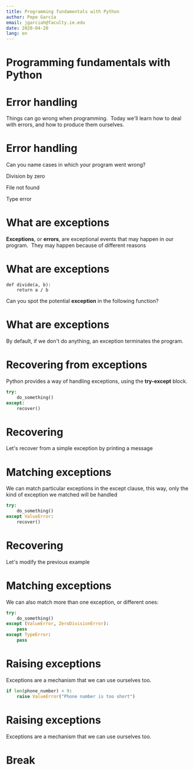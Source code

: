 ```yaml
---
title: Programming fundamentals with Python
author: Pepe García
email: jgarciah@faculty.ie.edu
date: 2020-04-20
lang: en
---
```


Programming fundamentals with Python
====================================


Error handling
==============

Things can go wrong when programming.  Today we\'ll learn how to deal
with errors, and how to produce them ourselves.

Error handling
==============

Can you name cases in which your program went wrong?

Division by zero

File not found

Type error

What are exceptions
===================

**Exceptions**, or **errors**, are exceptional events that may happen in
our program.  They may happen because of different reasons

What are exceptions
===================

    def divide(a, b):
        return a / b

Can you spot the potential **exception** in the following function?

What are exceptions
===================

By default, if we don\'t do anything, an exception terminates the
program.

Recovering from exceptions
==========================

Python provides a way of handling exceptions, using the **try-except**
block.

```python
try:
    do_something()
except:
    recover()
```

Recovering
==========

Let\'s recover from a simple exception by printing a message

Matching exceptions
===================

We can match particular exceptions in the except clause, this way, only
the kind of exception we matched will be handled

```python
try:
    do_something()
except ValueError:
    recover()
```

Recovering
==========

Let\'s modify the previous example

Matching exceptions
===================

We can also match more than one exception, or different ones:

```python
try:
    do_something()
except (ValueError, ZeroDivisionError):
    pass
except TypeError:
    pass
```

Raising exceptions
==================

Exceptions are a mechanism that we can use ourselves too.

```python
if len(phone_number) < 9:
    raise ValueError("Phone number is too short")
```


Raising exceptions
==================

Exceptions are a mechanism that we can use ourselves too.

Break
=====
